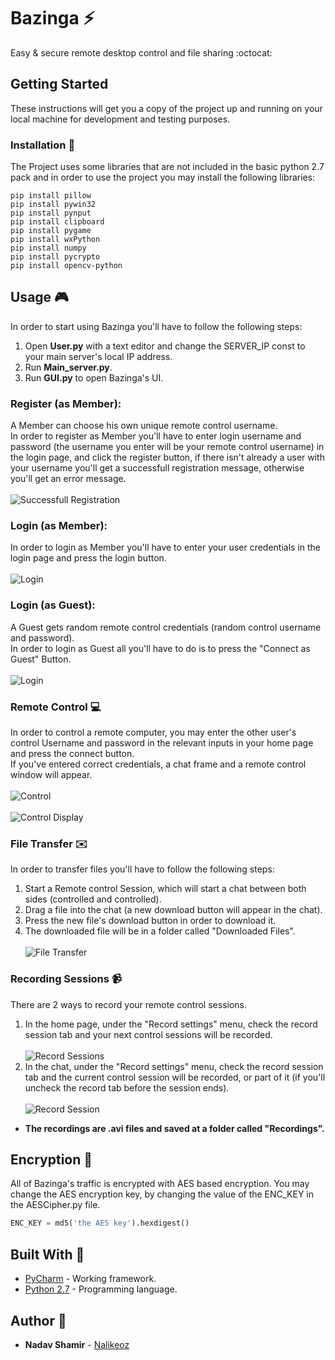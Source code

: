 # Bazinga :zap:
Easy & secure remote desktop control and file sharing :octocat:

## Getting Started
These instructions will get you a copy of the project up and running on your local machine for development and testing purposes.

### Installation :minidisc:
The Project uses some libraries that are not included in the basic python 2.7 pack and
in order to use the project you may install the following libraries:
```
pip install pillow
pip install pywin32
pip install pynput
pip install clipboard
pip install pygame
pip install wxPython
pip install numpy
pip install pycrypto
pip install opencv-python
```

## Usage :video_game:
In order to start using Bazinga you'll have to follow the following steps:
1. Open **User.py** with a text editor and change the SERVER_IP const to your main server's local IP address.
2. Run **Main_server.py**.
3. Run **GUI.py** to open Bazinga's UI.

### Register (as Member): 
A Member can choose his own unique remote control username.</br>
In order to register as Member you'll have to enter login username and password (the username you enter will be your remote control username) in the login page, and click the register button, if there isn't already a user with your username you'll get a successfull
registration message, otherwise you'll get an error message.
</br></br>
![Successfull Registration](https://github.com/Nalikeoz/Bazinga/blob/master/images/Successfull_Registration.jpg)

### Login (as Member):
In order to login as Member you'll have to enter your user credentials in the login page and press the login button.
</br></br>
![Login](https://github.com/Nalikeoz/Bazinga/blob/master/images/Login.jpg)

### Login (as Guest):
A Guest gets random remote control credentials (random control username and password).</br>
In order to login as Guest all you'll have to do is to press the "Connect as Guest" Button.
</br></br>
![Login](https://github.com/Nalikeoz/Bazinga/blob/master/images/Guest_Login.jpg)

### Remote Control :computer:
In order to control a remote computer, you may enter the other user's control Username and password
in the relevant inputs in your home page and press the connect button.</br>
If you've entered correct credentials, a chat frame and a remote control window will appear.
</br></br>
![Control](https://github.com/Nalikeoz/Bazinga/blob/master/images/Control.jpg)
</br></br>
![Control Display](https://github.com/Nalikeoz/Bazinga/blob/master/images/control_display.jpg)

### File Transfer :envelope:
In order to transfer files you'll have to follow the following steps:
1. Start a Remote control Session, which will start a chat between both sides (controlled and controlled).
2. Drag a file into the chat (a new download button will appear in the chat).
3. Press the new file's download button in order to download it.
4. The downloaded file will be in a folder called "Downloaded Files".
</br></br>
![File Transfer](https://github.com/Nalikeoz/Bazinga/blob/master/images/file_transfer.jpg)

### Recording Sessions :video_camera:
There are 2 ways to record your remote control sessions.
1. In the home page, under the "Record settings" menu, check the record session tab and your next control sessions will be recorded.
</br></br>
![Record Sessions](https://github.com/Nalikeoz/Bazinga/blob/master/images/record_all_sessions.jpg)
2. In the chat, under the "Record settings" menu, check the record session tab and the current control session will be recorded, or part of it (if you'll uncheck the record tab before the session ends).
</br></br>
![Record Session](https://github.com/Nalikeoz/Bazinga/blob/master/images/record_session.jpg)
* **The recordings are .avi files and saved at a folder called "Recordings".**

## Encryption :closed_lock_with_key:
All of Bazinga's traffic is encrypted with AES based encryption.
You may change the AES encryption key, by changing the value of the ENC_KEY in the AESCipher.py file.
</br>
```python
ENC_KEY = md5('the AES key').hexdigest()
```

## Built With :hammer:
* [PyCharm](https://www.jetbrains.com/pycharm/) - Working framework.
* [Python 2.7](https://www.python.org/)         - Programming language.

## Author :pencil:
* **Nadav Shamir** - [Nalikeoz](https://github.com/Nalikeoz)
